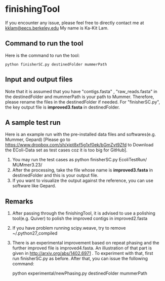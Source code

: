 finishingTool
=============
If you encounter any issue, please feel free to directly contact me at kklam@eecs.berkeley.edu
My name is  Ka-Kit Lam. 

## Command to run the tool ##

Here is the command to run the tool:

	python finisherSC.py destinedFolder mummerPath
	
## Input and output files ##

Note that it is assumed that you have "contigs.fasta" , "raw_reads.fasta" in the destinedFolder and mummerPath is your path to Mummer. Therefore, please rename the files in the destinedFolder if needed. For "finisherSC.py", the key output file is **improved3.fasta** in destinedFolder. 


## A sample test run ##
Here is an example run with the pre-installed data files and softwares(e.g. Mummer, Gepard) [Please go to https://www.dropbox.com/sh/xjpt8xf5g1xf0ek/bGmZvt9Zfd to Download the EColi-Data set as test cases coz it is too big for GitHub].

1. You may run the test cases as python finisherSC.py EcoliTestRun/ MUMmer3.23/
2. After the processing, take the file whose name is **improved3.fasta** in destinedFolder and this is your output file.
3. If you want to visualize the output against the reference, you can use software like Gepard.


## Remarks ##
1. After passing through the finishingTool, it is advised to use a polishing tool(e.g. Quiver) to polish the improved contigs in improved2.fasta
2. If you have problem running scipy.weave, try to remove ~/.python27_compiled 
3. There is an experimental improvement based on repeat phasing and the further improved file is improved4.fasta. An illustration of that part is given in http://arxiv.org/abs/1402.6971 . To experiment with that, first run finisherSC.py as before. After that, you can issue the following command:

	python experimental/newPhasing.py destinedFolder mummerPath



